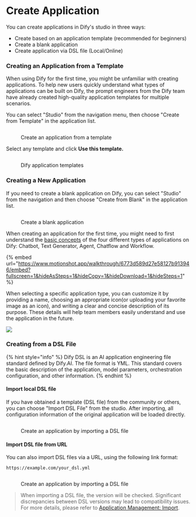 # Create Application

You can create applications in Dify's studio in three ways:

* Create based on an application template (recommended for beginners)
* Create a blank application
* Create application via DSL file (Local/Online)

### Creating an Application from a Template

When using Dify for the first time, you might be unfamiliar with creating applications. To help new users quickly understand what types of applications can be built on Dify, the prompt engineers from the Dify team have already created high-quality application templates for multiple scenarios.

You can select "Studio" from the navigation menu, then choose "Create from Template" in the application list.

<figure><img src="https://assets-docs.dify.ai/dify-enterprise-mintlify/en/guides/application-orchestrate/5a29c89223d559eb67801d57895628c1.png" alt=""><figcaption><p>Create an application from a template</p></figcaption></figure>

Select any template and click **Use this template.**

<figure><img src="https://assets-docs.dify.ai/dify-enterprise-mintlify/en/guides/application-orchestrate/2668f878d105cf7a9f2cb29ee4e8eb9f.png" alt=""><figcaption><p>Dify application templates</p></figcaption></figure>

### Creating a New Application

If you need to create a blank application on Dify, you can select "Studio" from the navigation and then choose "Create from Blank" in the application list.

<figure><img src="https://assets-docs.dify.ai/dify-enterprise-mintlify/en/guides/application-orchestrate/f3fac01ad131b23ff8f45fa81a40d8a6.png" alt=""><figcaption><p>Create a blank application</p></figcaption></figure>

When creating an application for the first time, you might need to first understand the [basic concepts](./#application_type) of the four different types of applications on Dify: Chatbot, Text Generator, Agent, Chatflow and Workflow.

{% embed url="https://www.motionshot.app/walkthrough/6773d589d27e58127b913946/embed?fullscreen=1&hideAsSteps=1&hideCopy=1&hideDownload=1&hideSteps=1" %}

When selecting a specific application type, you can customize it by providing a name, choosing an appropriate icon(or uploading your favorite image as an icon), and writing a clear and concise description of its purpose. These details will help team members easily understand and use the application in the future.

![](https://assets-docs.dify.ai/2024/12/8012e6ed06bfb10b239a4b999b1a0787.png)

### Creating from a DSL File

{% hint style="info" %}
Dify DSL is an AI application engineering file standard defined by Dify.AI. The file format is YML. This standard covers the basic description of the application, model parameters, orchestration configuration, and other information.
{% endhint %}

#### Import local DSL file

If you have obtained a template (DSL file) from the community or others, you can choose "Import DSL File" from the studio. After importing, all configuration information of the original application will be loaded directly.

<figure><img src="https://assets-docs.dify.ai/dify-enterprise-mintlify/en/guides/application-orchestrate/1cfbe4604896c25cbb6c71bf38f1c148.png" alt=""><figcaption><p>Create an application by importing a DSL file</p></figcaption></figure>

#### Import DSL file from URL

You can also import DSL files via a URL, using the following link format:

```url
https://example.com/your_dsl.yml
```

<figure><img src="https://assets-docs.dify.ai/dify-enterprise-mintlify/en/guides/application-orchestrate/557be7a176fba979b7f7327d6a0cf8e4.png" alt=""><figcaption><p>Create an application by importing a DSL file</p></figcaption></figure>

> When importing a DSL file, the version will be checked. Significant discrepancies between DSL versions may lead to compatibility issues. For more details, please refer to [Application Management: Import](https://docs.dify.ai/guides/management/app-management#importing-application).
